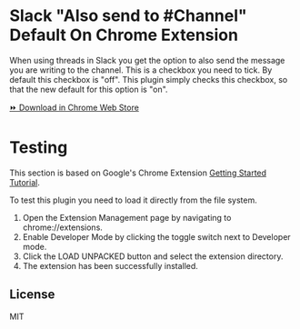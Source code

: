# Slack "Also send to #Channel" Default On Chrome Extension

When using threads in Slack you get the option to also send the message you are writing to the channel. This is a checkbox you need to tick. By default this checkbox is "off".
This plugin simply checks this checkbox, so that the new default for this option is "on".

[⏩ Download in Chrome Web Store](https://chrome.google.com/webstore/detail/ipicacdapmgpgehdfcicmpngcajdfflb)

# Testing

This section is based on Google's Chrome Extension [Getting Started Tutorial](https://developer.chrome.com/extensions/getstarted).

To test this plugin you need to load it directly from the file system.

1. Open the Extension Management page by navigating to chrome://extensions.
2. Enable Developer Mode by clicking the toggle switch next to Developer mode.
3. Click the LOAD UNPACKED button and select the extension directory.
4. The extension has been successfully installed.

## License

MIT
